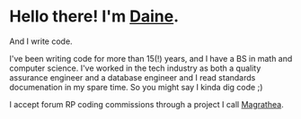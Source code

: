 # Hello there! I'm [Daine](https://daine.dev).

And I write code.

I've been writing code for more than 15(!) years, and I have a BS in math and computer science. I've worked in the tech industry as both a quality assurance engineer and a database engineer and I read standards documenation in my spare time. So you might say I kinda dig code ;)

I accept forum RP coding commissions through a project I call [Magrathea](https://magrathea.guide).
